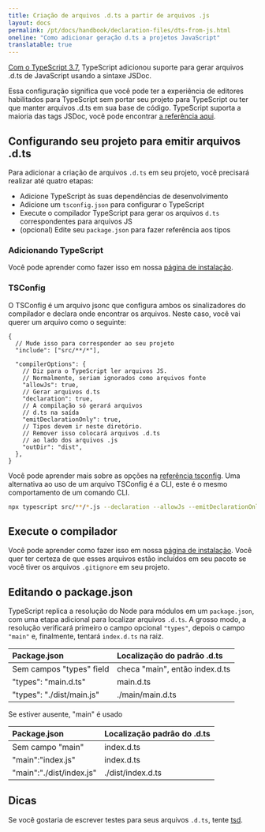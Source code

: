 ```yaml
---
title: Criação de arquivos .d.ts a partir de arquivos .js
layout: docs
permalink: /pt/docs/handbook/declaration-files/dts-from-js.html
oneline: "Como adicionar geração d.ts a projetos JavaScript"
translatable: true
---
```


[Com o TypeScript 3.7](/docs/handbook/release-notes/typescript-3-7.html#--declaration-and---allowjs),
TypeScript adicionou suporte para gerar arquivos .d.ts de JavaScript usando a sintaxe JSDoc.

Essa configuração significa que você pode ter a experiência de editores habilitados para TypeScript sem portar seu projeto para TypeScript ou ter que manter arquivos .d.ts em sua base de código.
TypeScript suporta a maioria das tags JSDoc, você pode encontrar [a referência aqui](/docs/handbook/type-checking-javascript-files.html#supported-jsdoc).

## Configurando seu projeto para emitir arquivos .d.ts

Para adicionar a criação de arquivos `.d.ts` em seu projeto, você precisará realizar até quatro etapas:

- Adicione TypeScript às suas dependências de desenvolvimento
- Adicione um `tsconfig.json` para configurar o TypeScript
- Execute o compilador TypeScript para gerar os arquivos `d.ts` correspondentes para arquivos JS
- (opcional) Edite seu `package.json` para fazer referência aos tipos

### Adicionando TypeScript

Você pode aprender como fazer isso em nossa [página de instalação](/download).

### TSConfig

O TSConfig é um arquivo jsonc que configura ambos os sinalizadores do compilador e declara onde encontrar os arquivos.
Neste caso, você vai querer um arquivo como o seguinte:

```json5
{
  // Mude isso para corresponder ao seu projeto
  "include": ["src/**/*"],

  "compilerOptions": {
    // Diz para o TypeScript ler arquivos JS.
    // Normalmente, seriam ignorados como arquivos fonte
    "allowJs": true,
    // Gerar arquivos d.ts
    "declaration": true,
    // A compilação só gerará arquivos
    // d.ts na saída
    "emitDeclarationOnly": true,
    // Tipos devem ir neste diretório.
    // Remover isso colocará arquivos .d.ts
    // ao lado dos arquivos .js
    "outDir": "dist",
  },
}
```

Você pode aprender mais sobre as opções na [referência tsconfig](/reference).
Uma alternativa ao uso de um arquivo TSConfig é a CLI, este é o mesmo comportamento de um comando CLI.

```sh
npx typescript src/**/*.js --declaration --allowJs --emitDeclarationOnly --outDir types
```

## Execute o compilador

Você pode aprender como fazer isso em nossa [página de instalação](/download).
Você quer ter certeza de que esses arquivos estão incluídos em seu pacote se você tiver os arquivos `.gitignore` em seu projeto.

## Editando o package.json

TypeScript replica a resolução do Node para módulos em um `package.json`, com uma etapa adicional para localizar arquivos `.d.ts`.
A grosso modo, a resolução verificará primeiro o campo opcional `"types"`, depois o campo `"main"` e, finalmente, tentará `index.d.ts` na raiz.

| Package.json              | Localização do padrão .d.ts    |
| :------------------------ | :----------------------------- |
| Sem campos "types" field  | checa "main", então index.d.ts |
| "types": "main.d.ts"      | main.d.ts                      |
| "types": "./dist/main.js" | ./main/main.d.ts               |

Se estiver ausente, "main" é usado

| Package.json             | Localização padrão do .d.ts |
| :----------------------- | :-------------------------- |
| Sem campo "main"         | index.d.ts                  |
| "main":"index.js"        | index.d.ts                  |
| "main":"./dist/index.js" | ./dist/index.d.ts           |

## Dicas

Se você gostaria de escrever testes para seus arquivos `.d.ts`, tente [tsd](https://github.com/SamVerschueren/tsd).
